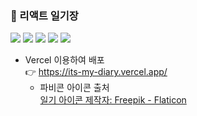 ### 🌼 리액트 일기장  
  <img src="https://img.shields.io/badge/JavaScript-yellow?style=for-the-badge&logo=javascript&logoColor=white"> 
  <img src="https://img.shields.io/badge/React-61DAFB?style=for-the-badge&logo=react&logoColor=white">
  <img src="https://img.shields.io/badge/css3-1572B6?style=for-the-badge&logo=css3&logoColor=white">
  <img src="https://img.shields.io/badge/Vite-646CFF?style=for-the-badge&logo=Vite&logoColor=white">
  <img src="https://img.shields.io/badge/Node.js-339933?style=for-the-badge&logo=node.js&logoColor=white">

- Vercel 이용하여 배포    
  👉 https://its-my-diary.vercel.app/  
  - 파비콘 아이콘 출처  
  <a href="https://www.flaticon.com/kr/free-icons/" title="일기 아이콘">일기 아이콘 제작자: Freepik - Flaticon</a>


